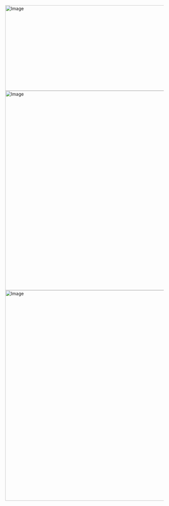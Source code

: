 <img width="1437" height="271" alt="Image" src="https://github.com/user-attachments/assets/df5f3ae6-889d-43df-96d0-06423136f577" />

<img width="1440" height="632" alt="Image" src="https://github.com/user-attachments/assets/9a199844-c392-47a7-bf17-61e3f409034d" />

<img width="751" height="667" alt="Image" src="https://github.com/user-attachments/assets/ce6599f2-913d-42de-aac2-b7fd4cf14e47" />
